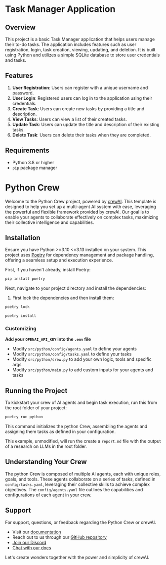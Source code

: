 # Task Manager Application

## Overview

This project is a basic Task Manager application that helps users manage their to-do tasks. The application includes features such as user registration, login, task creation, viewing, updating, and deletion. It is built using Python and utilizes a simple SQLite database to store user credentials and tasks.

## Features

1. **User Registration**: Users can register with a unique username and password.
2. **User Login**: Registered users can log in to the application using their credentials.
3. **Create Task**: Users can create new tasks by providing a title and description.
4. **View Tasks**: Users can view a list of their created tasks.
5. **Update Task**: Users can update the title and description of their existing tasks.
6. **Delete Task**: Users can delete their tasks when they are completed.

## Requirements

- Python 3.8 or higher
- `pip` package manager


# Python Crew

Welcome to the Python Crew project, powered by [crewAI](https://crewai.com). This template is designed to help you set up a multi-agent AI system with ease, leveraging the powerful and flexible framework provided by crewAI. Our goal is to enable your agents to collaborate effectively on complex tasks, maximizing their collective intelligence and capabilities.

## Installation

Ensure you have Python >=3.10 <=3.13 installed on your system. This project uses [Poetry](https://python-poetry.org/) for dependency management and package handling, offering a seamless setup and execution experience.

First, if you haven't already, install Poetry:

```bash
pip install poetry
```

Next, navigate to your project directory and install the dependencies:

1. First lock the dependencies and then install them:
```bash
poetry lock
```
```bash
poetry install
```
### Customizing

**Add your `OPENAI_API_KEY` into the `.env` file**

- Modify `src/python/config/agents.yaml` to define your agents
- Modify `src/python/config/tasks.yaml` to define your tasks
- Modify `src/python/crew.py` to add your own logic, tools and specific args
- Modify `src/python/main.py` to add custom inputs for your agents and tasks

## Running the Project

To kickstart your crew of AI agents and begin task execution, run this from the root folder of your project:

```bash
poetry run python
```

This command initializes the python Crew, assembling the agents and assigning them tasks as defined in your configuration.

This example, unmodified, will run the create a `report.md` file with the output of a research on LLMs in the root folder.

## Understanding Your Crew

The python Crew is composed of multiple AI agents, each with unique roles, goals, and tools. These agents collaborate on a series of tasks, defined in `config/tasks.yaml`, leveraging their collective skills to achieve complex objectives. The `config/agents.yaml` file outlines the capabilities and configurations of each agent in your crew.

## Support

For support, questions, or feedback regarding the Python Crew or crewAI.
- Visit our [documentation](https://docs.crewai.com)
- Reach out to us through our [GitHub repository](https://github.com/joaomdmoura/crewai)
- [Join our Discord](https://discord.com/invite/X4JWnZnxPb)
- [Chat with our docs](https://chatg.pt/DWjSBZn)

Let's create wonders together with the power and simplicity of crewAI.



